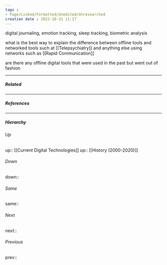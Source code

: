 ```yaml
---
tags :
- Page/Linked/Formatted/Unedited/Unresearched
creation date : 2022-10-31 11:17 
---
```


digital journaling, emotion tracking, sleep tracking, biometric analysis

what is the best way to explain the difference between offline tools and networked tools such at [[Telepsychiatry]] and anything else using networks such as [[Rapid Communication]]

are there any offline digital tools that were used in the past but went out of fashion

---
##### Related


---
##### References


---
##### Hierarchy
###### Up
up:: [[Current Digital Technologies]]
up:: [[History (2000-2020)]]
###### Down
down:: 
###### Same
same:: 
###### Next
next:: 
###### Previous
prev:: 